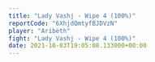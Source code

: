 ```yaml
---
title: "Lady Vashj - Wipe 4 (100%)"
reportCode: "6XhjdQmtyfBJDVzN"
player: "Aribèth"
fight: "Lady Vashj - Wipe 4 (100%)"
date: 2021-10-03T19:05:08.133000+00:00
---
```

